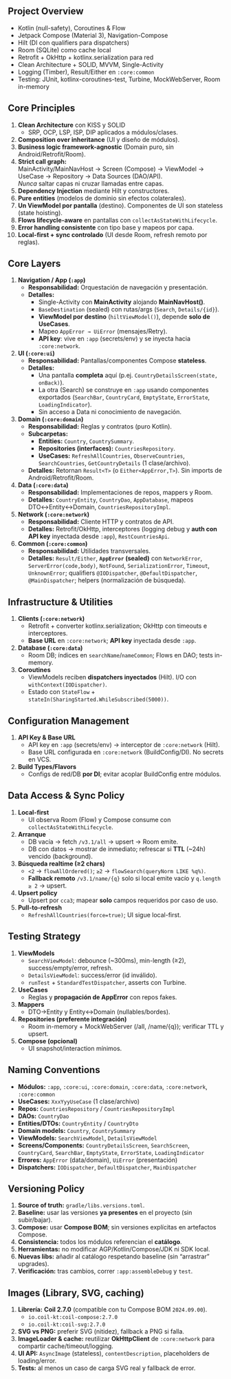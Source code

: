 ## Project Overview
- Kotlin (null-safety), Coroutines & Flow
- Jetpack Compose (Material 3), Navigation-Compose
- Hilt (DI con qualifiers para dispatchers)
- Room (SQLite) como cache local
- Retrofit + OkHttp + kotlinx.serialization para red
- Clean Architecture + SOLID, MVVM, Single-Activity
- Logging (Timber), Result/Either en `:core:common`
- Testing: JUnit, kotlinx-coroutines-test, Turbine, MockWebServer, Room in-memory

## Core Principles
1. **Clean Architecture** con KISS y SOLID
   - SRP, OCP, LSP, ISP, DIP aplicados a módulos/clases.
2. **Composition over inheritance** (UI y diseño de módulos).
3. **Business logic framework-agnostic** (Domain puro, sin Android/Retrofit/Room).
4. **Strict call graph:**  
   MainActivity/MainNavHost → Screen (Compose) → ViewModel → UseCase → Repository → Data Sources (DAO/API).  
   *Nunca* saltar capas ni cruzar llamadas entre capas.
5. **Dependency Injection** mediante Hilt y constructores.
6. **Pure entities** (modelos de dominio sin efectos colaterales).
7. **Un ViewModel por pantalla** (destino). Componentes de UI son stateless (state hoisting).
8. **Flows lifecycle-aware** en pantallas con `collectAsStateWithLifecycle`.
9. **Error handling consistente** con tipo base y mapeos por capa.
10. **Local-first + sync controlado** (UI desde Room, refresh remoto por reglas).

## Core Layers
1. **Navigation / App (`:app`)**
   - **Responsabilidad:** Orquestación de navegación y presentación.
   - **Detalles:**
      - Single-Activity con **MainActivity** alojando **MainNavHost()**.
      - `BaseDestination` (sealed) con rutas/args (`Search`, `Details/{id}`).
      - **ViewModel por destino** (`hiltViewModel()`), depende **solo de UseCases**.
      - Mapeo `AppError → UiError` (mensajes/Retry).
      - **API key**: vive en `:app` (secrets/env) y se inyecta hacia `:core:network`.
2. **UI (`:core:ui`)**
   - **Responsabilidad:** Pantallas/componentes Compose **stateless**.
   - **Detalles:**
      - Una pantalla **completa** aquí (p.ej. `CountryDetailsScreen(state, onBack)`).
      - La otra (Search) se construye en `:app` usando componentes exportados (`SearchBar`, `CountryCard`, `EmptyState`, `ErrorState`, `LoadingIndicator`).
      - Sin acceso a Data ni conocimiento de navegación.
3. **Domain (`:core:domain`)**
   - **Responsabilidad:** Reglas y contratos (puro Kotlin).
   - **Subcarpetas:**
      - **Entities:** `Country`, `CountrySummary`.
      - **Repositories (interfaces):** `CountriesRepository`.
      - **UseCases:** `RefreshAllCountries`, `ObserveCountries`, `SearchCountries`, `GetCountryDetails` (1 clase/archivo).
   - **Detalles:** Retornan `Result<T>` (o `Either<AppError,T>`). Sin imports de Android/Retrofit/Room.
4. **Data (`:core:data`)**
   - **Responsabilidad:** Implementaciones de repos, mappers y Room.
   - **Detalles:** `CountryEntity`, `CountryDao`, `AppDatabase`, mapeos DTO↔Entity↔Domain, `CountriesRepositoryImpl`.
5. **Network (`:core:network`)**
   - **Responsabilidad:** Cliente HTTP y contratos de API.
   - **Detalles:** Retrofit/OkHttp, interceptores (logging debug y **auth con API key** inyectada desde `:app`), `RestCountriesApi`.
6. **Common (`:core:common`)**
   - **Responsabilidad:** Utilidades transversales.
   - **Detalles:** `Result/Either`, **`AppError` (sealed)** con `NetworkError`, `ServerError(code,body)`, `NotFound`, `SerializationError`, `Timeout`, `UnknownError`; qualifiers `@IODispatcher`, `@DefaultDispatcher`, `@MainDispatcher`; helpers (normalización de búsqueda).

## Infrastructure & Utilities
1. **Clients (`:core:network`)**
   - Retrofit + converter kotlinx.serialization; OkHttp con timeouts e interceptores.
   - **Base URL** en `:core:network`; **API key** inyectada desde `:app`.
2. **Database (`:core:data`)**
   - Room DB; índices en `searchName`/`nameCommon`; Flows en DAO; tests in-memory.
3. **Coroutines**
   - ViewModels reciben **dispatchers inyectados** (Hilt). I/O con `withContext(IODispatcher)`.
   - Estado con `StateFlow` + `stateIn(SharingStarted.WhileSubscribed(5000))`.

## Configuration Management
1. **API Key & Base URL**
   - API key en `:app` (secrets/env) → interceptor de `:core:network` (Hilt).
   - Base URL configurada en `:core:network` (BuildConfig/DI). No secrets en VCS.
2. **Build Types/Flavors**
   - Configs de red/DB **por DI**; evitar acoplar BuildConfig entre módulos.

## Data Access & Sync Policy
1. **Local-first**
   - UI observa Room (Flow) y Compose consume con `collectAsStateWithLifecycle`.
2. **Arranque**
   - DB vacía → fetch `/v3.1/all` → upsert → Room emite.
   - DB con datos → mostrar de inmediato; refrescar si **TTL** (~24h) vencido (background).
3. **Búsqueda realtime (≥2 chars)**
   - `<2` → `flowAllOrdered()`; `≥2` → `flowSearch(queryNorm LIKE %q%)`.
   - **Fallback remoto** `/v3.1/name/{q}` solo si local emite vacío y `q.length ≥ 2` → upsert.
4. **Upsert policy**
   - Upsert por `cca3`; mapear **solo** campos requeridos por caso de uso.
5. **Pull-to-refresh**
   - `RefreshAllCountries(force=true)`; UI sigue local-first.

## Testing Strategy
1. **ViewModels**
   - `SearchViewModel`: debounce (~300ms), min-length (≥2), success/empty/error, refresh.
   - `DetailsViewModel`: success/error (id inválido).
   - `runTest` + `StandardTestDispatcher`, asserts con Turbine.
2. **UseCases**
   - Reglas y **propagación de AppError** con repos fakes.
3. **Mappers**
   - DTO→Entity y Entity↔Domain (nullables/bordes).
4. **Repositories (preferente integración)**
   - Room in-memory + MockWebServer (/all, /name/{q}); verificar TTL y upsert.
5. **Compose (opcional)**
   - UI snapshot/interaction mínimos.

## Naming Conventions
- **Módulos:** `:app`, `:core:ui`, `:core:domain`, `:core:data`, `:core:network`, `:core:common`
- **UseCases:** `XxxYyyUseCase` (1 clase/archivo)
- **Repos:** `CountriesRepository` / `CountriesRepositoryImpl`
- **DAOs:** `CountryDao`
- **Entities/DTOs:** `CountryEntity` / `CountryDto`
- **Domain models:** `Country`, `CountrySummary`
- **ViewModels:** `SearchViewModel`, `DetailsViewModel`
- **Screens/Components:** `CountryDetailsScreen`, `SearchScreen`, `CountryCard`, `SearchBar`, `EmptyState`, `ErrorState`, `LoadingIndicator`
- **Errores:** `AppError` (data/domain), `UiError` (presentación)
- **Dispatchers:** `IODispatcher`, `DefaultDispatcher`, `MainDispatcher`

## Versioning Policy
1. **Source of truth:** `gradle/libs.versions.toml`.
2. **Baseline:** usar las versiones **ya presentes** en el proyecto (sin subir/bajar).
3. **Compose:** usar **Compose BOM**; sin versiones explícitas en artefactos Compose.
4. **Consistencia:** todos los módulos referencian el **catálogo**.
5. **Herramientas:** no modificar AGP/Kotlin/Compose/JDK ni SDK local.
6. **Nuevas libs:** añadir al catálogo respetando baseline (sin “arrastrar” upgrades).
7. **Verificación:** tras cambios, correr `:app:assembleDebug` y `test`.

## Images (Library, SVG, caching)
1. **Librería:** **Coil 2.7.0** (compatible con tu Compose BOM `2024.09.00`).
   - `io.coil-kt:coil-compose:2.7.0`
   - `io.coil-kt:coil-svg:2.7.0`
2. **SVG vs PNG:** preferir SVG (nitidez), fallback a PNG si falla.
3. **ImageLoader & cache:** reutilizar **OkHttpClient** de `:core:network` para compartir cache/timeout/logging.
4. **UI API:** `AsyncImage` (stateless), `contentDescription`, placeholders de loading/error.
5. **Tests:** al menos un caso de carga SVG real y fallback de error.